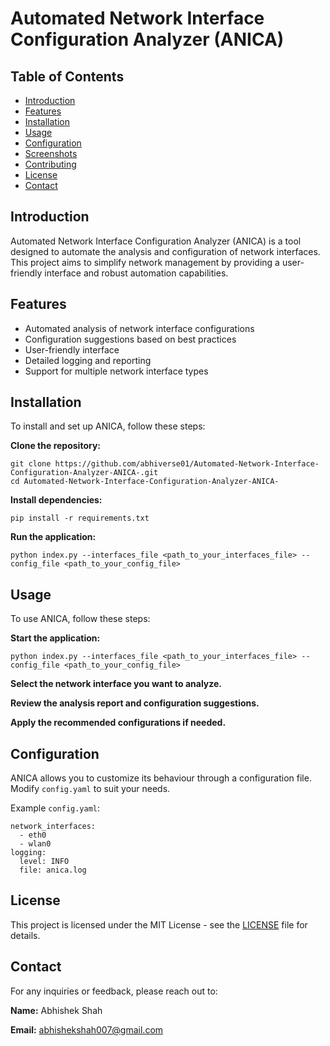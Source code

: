 <h1>Automated Network Interface Configuration Analyzer (ANICA)</h1>

<h2>Table of Contents</h2>
<ul>
  <li><a href="#introduction">Introduction</a></li>
  <li><a href="#features">Features</a></li>
  <li><a href="#installation">Installation</a></li>
  <li><a href="#usage">Usage</a></li>
  <li><a href="#configuration">Configuration</a></li>
  <li><a href="#screenshots">Screenshots</a></li>
  <li><a href="#contributing">Contributing</a></li>
  <li><a href="#license">License</a></li>
  <li><a href="#contact">Contact</a></li>
</ul>

<h2 id="introduction">Introduction</h2>
<p>Automated Network Interface Configuration Analyzer (ANICA) is a tool designed to automate the analysis and configuration of network interfaces. This project aims to simplify network management by providing a user-friendly interface and robust automation capabilities.</p>

<h2 id="features">Features</h2>
<ul>
  <li>Automated analysis of network interface configurations</li>
  <li>Configuration suggestions based on best practices</li>
  <li>User-friendly interface</li>
  <li>Detailed logging and reporting</li>
  <li>Support for multiple network interface types</li>
</ul>

<h2 id="installation">Installation</h2>
<p>To install and set up ANICA, follow these steps:</p>
<p><strong>Clone the repository:</strong></p>
<pre><code>git clone https://github.com/abhiverse01/Automated-Network-Interface-Configuration-Analyzer-ANICA-.git
cd Automated-Network-Interface-Configuration-Analyzer-ANICA-
</code></pre>
<p><strong>Install dependencies:</strong></p>
<pre><code>pip install -r requirements.txt
</code></pre>
<p><strong>Run the application:</strong></p>
<pre><code>python index.py --interfaces_file &lt;path_to_your_interfaces_file&gt; --config_file &lt;path_to_your_config_file&gt;
</code></pre>

<h2 id="usage">Usage</h2>
<p>To use ANICA, follow these steps:</p>
<p><strong>Start the application:</strong></p>
<pre><code>python index.py --interfaces_file &lt;path_to_your_interfaces_file&gt; --config_file &lt;path_to_your_config_file&gt;
</code></pre>
<p><strong>Select the network interface you want to analyze.</strong></p>
<p><strong>Review the analysis report and configuration suggestions.</strong></p>
<p><strong>Apply the recommended configurations if needed.</strong></p>

<h2 id="configuration">Configuration</h2>
<p>ANICA allows you to customize its behaviour through a configuration file. Modify <code>config.yaml</code> to suit your needs.</p>
<p>Example <code>config.yaml</code>:</p>
<pre><code>network_interfaces:
  - eth0
  - wlan0
logging:
  level: INFO
  file: anica.log
</code></pre>


<h2 id="license">License</h2>
<p>This project is licensed under the MIT License - see the <a href="LICENSE">LICENSE</a> file for details.</p>

<h2 id="contact">Contact</h2>
<p>For any inquiries or feedback, please reach out to:</p>
<p><strong>Name:</strong> Abhishek Shah</p>
<p><strong>Email:</strong> <a href="mailto:abhishekshah007@gmail.com">abhishekshah007@gmail.com</a></p>

